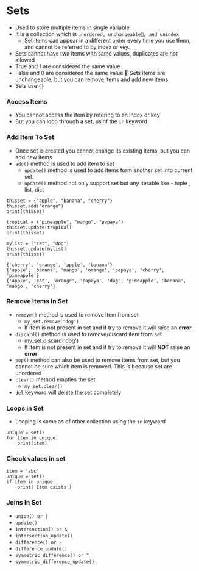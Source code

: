 # Sets
- Used to store multiple items in single variable
- It is a collection which is `unordered, unchangeable📝, and unindex`
	- Set items can appear in a different order every time you use them, and cannot be referred to by index or key.
- Sets cannot have two items with same values, duplicates are not allowed
- True and 1 are considered the same value
- False and 0 are considered the same value
📝 Sets items are unchangeable, but you can remove items and add new items.
- Sets use `{}`

### Access Items
- You cannot access the item by refering to an index or key
- But you can loop through a set, usinf the `in` keyword

### Add Item To Set
- Once set is created you cannot change its existing items, but you can add new items
- `add()` method is used to add item to set
	- `update()` method is used to add items form another set into current set.
	- `update()` method not only support set but any iterable like - tuple , list, dict 
```
thisset = {"apple", "banana", "cherry"}
thisset.add("orange")
print(thisset)

tropical = {"pineapple", "mango", "papaya"}
thisset.update(tropical)
print(thisset)

mylist = ["cat", "dog"]
thisset.update(mylist)
print(thisset)
```
```
{'cherry', 'orange', 'apple', 'banana'}
{'apple', 'banana', 'mango', 'orange', 'papaya', 'cherry', 'pineapple'}
{'apple', 'cat', 'orange', 'papaya', 'dog', 'pineapple', 'banana', 'mango', 'cherry'}
```

### Remove Items In Set
- `remove()` method is used to remove item from set
	- `my_set.remove('dog')`
	- If item is not present in set and if try to remove it will raise an **error**
- `discard()` method is used to remove/discard item from set
	- my_set.discard('dog')
	- If item is not present in set and if try to remove it will **NOT** raise an **error**
- `pop()` method can also be used to remove items from set, but you cannot be sure which item is removed. This is because set are unordered
- `clear()` method empties the set
	- `my_set.clear()`
- `del` keyword will delete the set completely

### Loops in Set
-  Looping is same as of other collection using the `in` keyword
```
unique = set()
for item in unique:
	print(item)
```

### Check values in set 
```
item = 'abc'
unique = set()
if item in unique:
	print('Item exists')
```
### Joins In Set
- `union() or | `
- `update()`
- `intersection() or &`
- `intersection_update()`
- `difference() or -`
- `difference_update()`
- `symmetric_difference() or ^`
- `symmetric_difference_update()`
